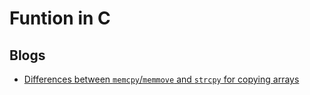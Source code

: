 # Funtion in C

## Blogs
- [Differences between `memcpy`/`memmove` and `strcpy` for copying arrays](https://www.notion.so/Differences-between-memcpy-memmove-and-strcpy-for-copying-arrays-13b555493c6080ffbf46e5601ebc8326)



